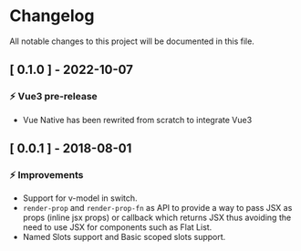 # Changelog
All notable changes to this project will be documented in this file.

## [ 0.1.0 ] - 2022-10-07
### :zap: Vue3 pre-release
- Vue Native has been rewrited from scratch to integrate Vue3

## [ 0.0.1 ] - 2018-08-01
### :zap: Improvements
- Support for v-model in switch.
- `render-prop` and `render-prop-fn` as API to provide a way to pass JSX as props (inline jsx props) or callback which      returns JSX thus avoiding the need to use JSX for components such as Flat List.
- Named Slots support and Basic scoped slots support.